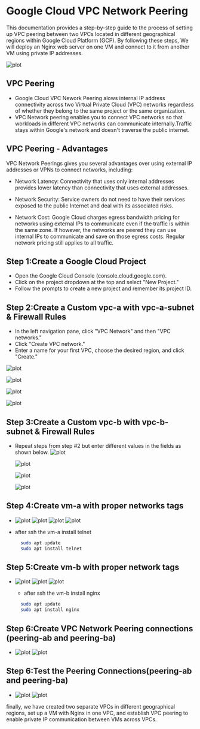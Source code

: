 # Google Cloud VPC Network Peering

This documentation provides a step-by-step guide to the process of setting up VPC peering between two VPCs located in different geographical regions within Google Cloud Platform (GCP). By following these steps, We will deploy an Nginx web server on one VM and connect to it from another VM using private IP addresses. 

![plot](images/vpc-peering-diagram.png)

## VPC Peering
- Google Cloud VPC Nework Peering alows internal IP address connectivity across two Virtual Private Cloud (VPC) networks regardless of whether they belong to the same project or the same organization.
- VPC Network peering enables you to connect VPC networks so that workloads in different VPC networks can communicate internally.Traffic stays within Google's network and doesn't traverse the public internet.

## VPC Peering - Advantages
VPC Network Peerings gives you several advantages over using external IP addresses or VPNs to connect networks, including:

- Network Latency: Connectivity that uses only internal addresses provides lower latency than connectivity that uses external addresses.

- Network Security: Service owners do not need to have their services exposed to the public Internet and deal with its associated risks.

- Network Cost: Google Cloud charges egress bandwidth pricing for networks using external IPs to communicate even if the traffic is within the same zone. If however, the networks are peered they can use internal IPs to communicate and save on those egress costs. Regular network pricing still applies to all traffic.

## Step 1:Create a Google Cloud Project
 - Open the Google Cloud Console (console.cloud.google.com).
 - Click on the project dropdown at the top and select "New Project."
 - Follow the prompts to create a new project and remember its project ID.

## Step 2:Create a Custom vpc-a with vpc-a-subnet & Firewall Rules
  - In the left navigation pane, click "VPC Network" and then "VPC networks."
  - Click "Create VPC network."
  - Enter a name for your first VPC, choose the desired region, and click "Create."

  ![plot](images/vpc-a-1.0.png)

  ![plot](images/vpc-a-1.1.png)

  ![plot](images/1.firewall-vpc-a.png)

  ![plot](images/2.firewall-vpc-a.1.png)

## Step 3:Create a Custom vpc-b with vpc-b-subnet & Firewall Rules
- Repeat steps from step #2 but enter different values in the fields as shown below.
  ![plot](images/11.vm-b-1.png)

  ![plot](images/8.vpc-b-2.png)

  ![plot](images/9.vpc-b-firewall-1.png)

  ![plot](images/10.vpc-b-firewall-2.png)

## Step 4:Create vm-a with proper networks tags
- 
  ![plot](images/3.vm-a-1.png)
  ![plot](images/4.vpc-a-network-tags.png)
  ![plot](images/5.vm-a-subnet-select.png)
  ![plot](images/6.after-ssh-vm-a-internal-ip.png)

- after ssh the vm-a install telnet

  ```bash
    sudo apt update
    sudo apt install telnet
  ```

## Step 5:Create vm-b with proper network tags
- 
  ![plot](images/11.vm-b-1.png)
  ![plot](images/12.vm-b-2.png)
  ![plot](images/13.after-ssh-vm-b.png)

  - after ssh the vm-b install nginx

  ```bash
    sudo apt update
    sudo apt install nginx
  ```
  
## Step 6:Create VPC Network Peering connections (peering-ab and peering-ba)
- 
  ![plot](images/14.peering-ab.png)
  ![plot](images/15.peering-ba.png)

## Step 6:Test the Peering Connections(peering-ab and peering-ba)
- 
  ![plot](images/15.pinging-after-peering.png)
  ![plot](images/nginx-connected-from-vpc-a-via-internal-ip.png)

finally, we have created two separate VPCs in different geographical regions, set up a VM with Nginx in one VPC, and establish VPC peering to enable private IP communication between VMs across VPCs.







